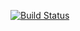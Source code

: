 [![Build Status](https://travis-ci.org/pwhsieh/cse110Lab.svg?branch=master)](https://travis-ci.org/pwhsieh/cse110Lab)
